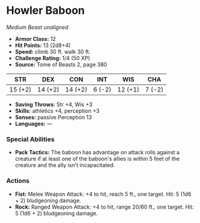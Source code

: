 # Howler Baboon

*Medium* *Beast* *unaligned*

- **Armor Class:** 12
- **Hit Points:** 13 (2d8+4)
- **Speed:** climb 30 ft. walk 30 ft.
- **Challenge Rating:** 1/4 (50 XP)
- **Source:** Tome of Beasts 2, page 380

| STR | DEX | CON | INT | WIS | CHA |
| --- | --- | --- | --- | --- | --- |
| 15 (+2) | 14 (+2) | 14 (+2) | 6 (-2) | 12 (+1) | 7 (-2) |

- **Saving Throws**: Str +4, Wis +3
- **Skills:** athletics +4, perception +3
- **Senses:** passive Perception 13
- **Languages:** —

### Special Abilities

- **Pack Tactics:** The baboon has advantage on attack rolls against a creature if at least one of the baboon's allies is within 5 feet of the creature and the ally isn't incapacitated.

### Actions

- **Fist:** Melee Weapon Attack: +4 to hit, reach 5 ft., one target. Hit: 5 (1d6 + 2) bludgeoning damage.
- **Rock:** Ranged Weapon Attack: +4 to hit, range 20/60 ft., one target. Hit: 5 (1d6 + 2) bludgeoning damage.


